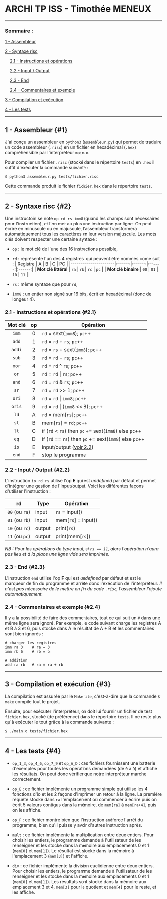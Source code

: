 # ARCHI TP ISS - Timothée MENEUX

---

### Sommaire :

[1 - Assembleur](#1)

[2 - Syntaxe risc](#2)

    [2.1 - Instructions et opérations](#2.1)

    [2.2 - Input / Output](#2.2)

    [2.3 - End](#2.3)

    [2.4 - Commentaires et exemple](#2.4)

[3 - Compilation et exécution](#3)

[4 - Les tests](#4)

---

## 1 - Assembleur {#1}

J'ai conçu un assembleur en `python3` (`assembleur.py`) qui permet de traduire un code assembleur (`.risc`) en un fichier en hexadécimal (`.hex`) compréhensible par l'interpréteur `main.o`.

Pour compiler un fichier `.risc` (stocké dans le répertoire `tests`) en `.hex` il suffit d'exécuter la commande suivante :
```
$ python3 assembleur.py tests/fichier.risc
```
Cette commande produit le fichier `fichier.hex` dans le répertoire `tests`.

---

## 2 - Syntaxe risc {#2}

Une instructoin se note ```op rd rs imm8``` (quand les champs sont nécessaires pour l'instruction), et l'on met au plus une instruction par ligne. On peut écrire en minuscule ou en majuscule, l'assembleur transformera automatiquement tous les caractères en leur version majuscule. Les mots clés doivent respecter une certaine syntaxe :

* ```op``` : le mot clé de l'une des 16 instructions possible,

* ```rd``` : représente l'un des 4 registres, qui peuvent être nommés come suit :
    | Registre             | A      | B      | C      | PC     |
    |----------------------|:------:|:------:|:------:|:------:|
    | **Mot clé littéral** | ``ra`` | ``rb`` | ``rc`` | ``pc`` |
    | **Mot clé binaire**  | ``00`` | ``01`` | ``10`` | ``11`` |

* ```rs``` : même syntaxe que pour ```rd```,

* ```imm8``` : un entier non signé sur 16 bits, écrit en hexadécimal (donc de longeur 4).

### 2.1 - Instructions et opérations {#2.1}
| Mot clé  | op | Opération                                               |
|:--------:|:--:|---------------------------------------------------------|
| `imm`    | 0  | `rd` = sext(`imm8`); `pc`++                             |
| `add`    | 1  | `rd` = `rd` + `rs`; `pc`++                              |
| `addi`   | 2  | `rd` = `rs` + sext(`imm8`); `pc`++                      |
| `sub`    | 3  | `rd` = `rd` - `rs`; `pc`++                              |
| `xor`    | 4  | `rd` = `rd` ^ `rs`; `pc`++                              |
| `or`     | 5  | `rd` = `rd` \| `rs`; `pc`++                             |
| `and`    | 6  | `rd` = `rd` & `rs`; `pc`++                              |
| `sr`     | 7  | `rd` = `rd` >> 1; `pc`++                                |
| `ori`    | 8  | `rd` = `rd` \| `imm8`; `pc`++                           |
| `oris`   | 9  | `rd` = `rd` \| (`imm8` << 8); `pc`++                    |
| `ld`     | A  | `rd` = mem[`rs`]; `pc`++                                |
| `st`     | B  | mem[`rs`] = `rd`; `pc`++                                |
| `lt`     | C  | if (`rd` < `rs`) then `pc` += sext(`imm8`) else `pc`++  |
| `eq`     | D  | if (`rd` == `rs`) then `pc` += sext(`imm8`) else `pc`++ |
| `io`     | E  | input/output ([voir 2.2](#2.2))                             |
| `end`    | F  | stop le programme                                       |

### 2.2 - Input / Output {#2.2}

L'instruction `io rd rs` utilise l'op **E** qui est _undefined_ par défaut et permet d'intégrer une gestion de l'input/output. Voici les différentes façons d'utiliser l'instruction :

| rd              | Type   | Opération           |
|-----------------|--------|---------------------|
|  `00` (ou `ra`) | input  | `rs` = input()      |
|  `01` (ou `rb`) | input  | mem[`rs`] = input() |
|  `10` (ou `rc`) | output | print(`rs`)         |
|  `11` (ou `pc`) | output | print(mem[`rs`])    |

_NB : Pour les opérations de type input, si `rs == 11`, alors l'opération n'aura pas lieu et à la place une ligne vide sera imprimée._

### 2.3 - End {#2.3}
L'instruction `end` utilise l'op **F** qui est _undefined_ par défaut et est le marqueur de fin du programme et arrête donc l'exécution de l'interpréteur. _Il n'est pas nécessaire de le mettre en fin du code `.risc`, l'assembleur l'ajoute automatiquement._

### 2.4 - Commentaires et exemple {#2.4}
Il y a la possibilité de faire des commentaires, tout ce qui suit un `#` dans une même ligne sera ignoré. Par exemple, le code suivant charge les registres A et B à 3 et 6, puis stocke dans A le résultat de A + B et les commentaires sont bien ignorés :
```
# charger les registres
imm ra 3    # ra = 3
imm rb 6    # rb = b

# addition
add ra rb   # ra = ra + rb
```

---

## 3 - Compilation et exécution {#3}

La compilation est assurée par le `Makefile`, c'est-à-dire que la commande `$ make` compile tout le projet.

Ensuite, pour exécuter l'interpréteur, on doit lui fournir un fichier de test `fichier.hex`, stocké (de préférence) dans le répertoire `tests`. Il ne reste plus qu'à exécuter le tout grâce à la commande suivante :
```
$ ./main.o tests/fichier.hex
```

---

## 4 - Les tests {#4}

* `op_1_3`, `op_4_6`, `op_7_9` et `op_A_D` :  ces fichiers fournissent une batterie d'exemples pour toutes les opérations demandées (de `0` à `D`) et affiche les résultats. On peut donc vérifier que notre interpréteur marche correctement.

* `op_E` : ce fichier implémente un programme simple qui utilise les 4 fonctions d'io et les 2 façons d'imprimer un retour à la ligne. La première requête stocke dans `ra` l'emplacement où commencer à écrire puis on écrit 5 valeurs contigus dans la mémoire, de `mem[ra]` à `mem[ra+4]`, puis on les affiche.

* `op_F` : ce fichier montre bien que l'instruction `end`force l'arrêt du programme, bien qu'il puisse y avoir d'autres instruction après.

* `mult` : ce fichier implémente la multiplication entre deux entiers. Pour choisir les entiers, le programme demande à l'utilisateur de les renseigner et les stocke dans la mémoire aux emplacements 0 et 1 (`mem[0]` et `mem[1]`). Le résultat est stocké dans la mémoire à l'emplacement 3 (`mem[3]`) et l'affiche.

* `div` : ce fichier implémente la division euclidienne entre deux entiers. Pour choisir les entiers, le programme demande à l'utilisateur de les renseigner et les stocke dans la mémoire aux emplacements 0 et 1 (`mem[0]` et `mem[1]`). Les résultats sont stocké dans la mémoire aux emplacement 3 et 4, `mem[3]` pour le quotient et `mem[4]` pour le reste, et les affiche.

